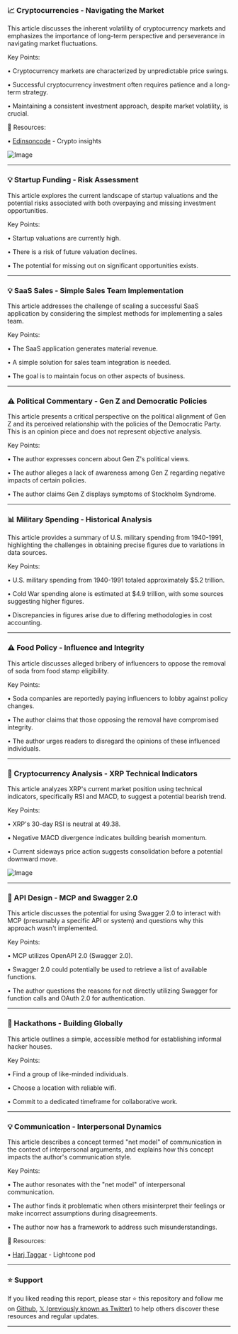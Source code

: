 ### 📈 Cryptocurrencies - Navigating the Market

This article discusses the inherent volatility of cryptocurrency markets and emphasizes the importance of long-term perspective and perseverance in navigating market fluctuations.


Key Points:

• Cryptocurrency markets are characterized by unpredictable price swings.


•  Successful cryptocurrency investment often requires patience and a long-term strategy.


• Maintaining a consistent investment approach, despite market volatility, is crucial.



🔗 Resources:

• [Edinsoncode](https://x.com/edinsoncode) - Crypto insights


![Image](https://pbs.twimg.com/media/GmtOlu3aYAEMddn?format=jpg&name=small)


---
### 💡 Startup Funding - Risk Assessment

This article explores the current landscape of startup valuations and the potential risks associated with both overpaying and missing investment opportunities.


Key Points:

• Startup valuations are currently high.


• There is a risk of future valuation declines.


•  The potential for missing out on significant opportunities exists.



---
### 💡 SaaS Sales - Simple Sales Team Implementation

This article addresses the challenge of scaling a successful SaaS application by considering the simplest methods for implementing a sales team.


Key Points:

• The SaaS application generates material revenue.


•  A simple solution for sales team integration is needed.


• The goal is to maintain focus on other aspects of business.



---
### ⚠️ Political Commentary - Gen Z and Democratic Policies

This article presents a critical perspective on the political alignment of Gen Z and its perceived relationship with the policies of the Democratic Party.  This is an opinion piece and does not represent objective analysis.


Key Points:

•  The author expresses concern about Gen Z's political views.


•  The author alleges a lack of awareness among Gen Z regarding negative impacts of certain policies.


• The author claims Gen Z displays symptoms of Stockholm Syndrome.



---
### 📊 Military Spending - Historical Analysis

This article provides a summary of U.S. military spending from 1940-1991, highlighting the challenges in obtaining precise figures due to variations in data sources.


Key Points:

• U.S. military spending from 1940-1991 totaled approximately $5.2 trillion.


• Cold War spending alone is estimated at $4.9 trillion, with some sources suggesting higher figures.


•  Discrepancies in figures arise due to differing methodologies in cost accounting.



---
### ⚠️ Food Policy - Influence and Integrity

This article discusses alleged bribery of influencers to oppose the removal of soda from food stamp eligibility.


Key Points:

• Soda companies are reportedly paying influencers to lobby against policy changes.


•  The author claims that those opposing the removal have compromised integrity.


•  The author urges readers to disregard the opinions of these influenced individuals.



---
### 🤖 Cryptocurrency Analysis - XRP Technical Indicators

This article analyzes XRP's current market position using technical indicators, specifically RSI and MACD, to suggest a potential bearish trend.


Key Points:

•  XRP's 30-day RSI is neutral at 49.38.


•  Negative MACD divergence indicates building bearish momentum.


•  Current sideways price action suggests consolidation before a potential downward move.



![Image](https://pbs.twimg.com/media/GmrhmiSXoAANasn?format=jpg&name=small)


---
### 🤖 API Design - MCP and Swagger 2.0

This article discusses the potential for using Swagger 2.0 to interact with MCP (presumably a specific API or system) and questions why this approach wasn't implemented.


Key Points:

• MCP utilizes OpenAPI 2.0 (Swagger 2.0).


• Swagger 2.0 could potentially be used to retrieve a list of available functions.


• The author questions the reasons for not directly utilizing Swagger for function calls and OAuth 2.0 for authentication.


---
### 🚀 Hackathons - Building Globally

This article outlines a simple, accessible method for establishing informal hacker houses.


Key Points:

•  Find a group of like-minded individuals.


•  Choose a location with reliable wifi.


•  Commit to a dedicated timeframe for collaborative work.



---
### 💡 Communication - Interpersonal Dynamics

This article describes a concept termed "net model" of communication in the context of interpersonal arguments, and explains how this concept impacts the author's communication style.



Key Points:

•  The author resonates with the "net model" of interpersonal communication.


• The author finds it problematic when others misinterpret their feelings or make incorrect assumptions during disagreements.


• The author now has a framework to address such misunderstandings.


🔗 Resources:

• [Harj Taggar](https://x.com/harjtaggar) - Lightcone pod


---

### ⭐️ Support

If you liked reading this report, please star ⭐️ this repository and follow me on [Github](https://github.com/Drix10), [𝕏 (previously known as Twitter)](https://x.com/DRIX_10_) to help others discover these resources and regular updates.

---
